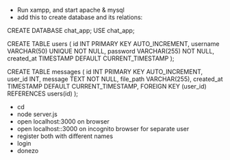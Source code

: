 - Run xampp, and start apache & mysql
- add this to create database and its relations:

CREATE DATABASE chat_app;
USE chat_app;

CREATE TABLE users (
id INT PRIMARY KEY AUTO_INCREMENT,
username VARCHAR(50) UNIQUE NOT NULL,
password VARCHAR(255) NOT NULL,
created_at TIMESTAMP DEFAULT CURRENT_TIMESTAMP
);

CREATE TABLE messages (
id INT PRIMARY KEY AUTO_INCREMENT,
user_id INT,
message TEXT NOT NULL,
file_path VARCHAR(255),
created_at TIMESTAMP DEFAULT CURRENT_TIMESTAMP,
FOREIGN KEY (user_id) REFERENCES users(id)
);


- cd <path-to-folder-dir>
- node server.js
- open localhost:3000 on browser
- open localhost::3000 on incognito browser for separate user
- register both with different names
- login
- donezo